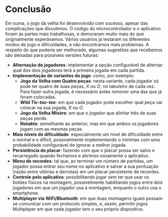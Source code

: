 # Conclusão

Em suma, o jogo da velha foi desenvolvido com sucesso, apesar das complicações
que discutimos. O código do microcontrolador e o aplicativo foram as partes mais
trabalhosas, e demoraram muito mais do que originalmente esperávamos. Vários
usuários já testaram os diferentes modos de jogo e dificuldades, e não
encontramos mais problemas. A respeito do que poderia ser melhorado, algumas
sugestões que recebemos são deixadas para possíveis versões futuras:

- **Alternação de jogadores**: implementar a opção configurável de alternar qual
  dos dois jogadores terá a primeira jogada em cada partida.
- **Implementação de variantes do jogo**: como, por exemplo:
  - **Jogo da Velha com Quatro peças**: nesta variante, cada jogador só pode ter
    quatro de suas peças, _X_ ou _O_, no tabuleiro de cada vez. Para fazer outra
    jogada, é necessário antes remover uma das que já foram colocadas.
  - _**Wild Tic-tac-toe**_: em que cada jogador pode escolher qual peça vai
    colocar na sua jogada, _X_ ou _O_.
  - **Jogo da Velha Misère**: em que o jogador que alinhar três de suas peças
    perde.
  - **Notakto**: semelhante ao anterior, mas em que ambos os jogadores jogam com
    as mesmas peças.
- **Mais níveis de dificuldade**: especialmente um nível de dificuldade entre o
  normal e o difícil, possivelmente implementando o minimax com uma
  probabilidade configurável de ignorar a melhor jogada.
- **Persistência do placar**: fazendo com que o placar possa ser salvo e
  recarregado quando fechamos e abrimos novamente o aplicativo.
- **Menu de recordes**: tal que, ao terminar um número de partidas, um jogador
  possa entrar seu nome no aplicativo e salvar a sua pontuação (razão entre
  vitórias e derrotas) em um placar persistente de recordes.
- **Controle pelo aplicativo**: possibilitando jogar sem ter que usar os botões
  físicos na montagem, possivelmente habilitando jogos entre dois jogadores em
  que um jogador usa a montagem, enquanto o outro usa o smartphone.
- **Multiplayer via WiFi/Bluetooth**: em que duas montagens iguais possam se
  comunicar com um protocolo simples, e, assim, permitir jogos Multiplayer em
  que cada jogador tem o seu próprio dispositivo.